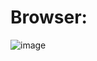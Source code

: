 <h1>Browser: </h1>



![image](https://github.com/user-attachments/assets/f580ac77-80b8-4983-9753-4f908a396d23)
